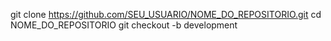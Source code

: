 git clone https://github.com/SEU_USUARIO/NOME_DO_REPOSITORIO.git
cd NOME_DO_REPOSITORIO
git checkout -b development
